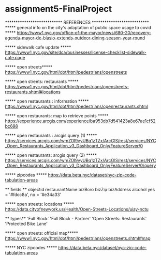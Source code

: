 # assignment5-FinalProject
 

*************************** REFERENCES *************************** 
***** general info on the city's adaptation of public space usage to covid *****
 https://www1.nyc.gov/office-of-the-mayor/news/680-20/recovery-agenda-mayor-de-blasio-extends-outdoor-dining-season-year-round

***** sidewalk cafe update *****
https://www1.nyc.gov/site/dca/businesses/license-checklist-sidewalk-cafe.page

***** open streets*****
https://www1.nyc.gov/html/dot/html/pedestrians/openstreets

***** open streets: restaurants *****
 https://www1.nyc.gov/html/dot/html/pedestrians/openstreets-restaurants.shtml#locations

***** open restaurants : information  *****
https://www1.nyc.gov/html/dot/html/pedestrians/openrestaurants.shtml

*****  open restaurants: map to retrieve points  ***** 
https://experience.arcgis.com/experience/ba953db7d541423a8e67ae1cf52bc698

***** open restaurants : arcgis query (1) *****
https://services.arcgis.com/wmZOI9vyUBq1zTZx/ArcGIS/rest/services/NYC_Open_Restaurants_Application_v3_Dashboard_Only/FeatureServer/0

*****  open restaurants: arcgis query (2)  ***** https://services.arcgis.com/wmZOI9vyUBq1zTZx/ArcGIS/rest/services/NYC_Open_Restaurants_Application_v3_Dashboard_Only/FeatureServer/0/query

***** zipcodes *****
https://data.beta.nyc/dataset/nyc-zip-code-tabulation-areas

** fields **
objectid
restaurantName
bizBoro
bizZip
bizAddress
alcohol yes = '#fdcc8a', no = '#e34a33'

***** open streets: locations *****
https://data.cityofnewyork.us/Health/Open-Streets-Locations/uiay-nctu

** types**
'Full Block' 
'Full Block - Partner' 
'Open Streets: Restaurants' 
'Protected Bike Lane' 

***** open streets: official map*****
https://www1.nyc.gov/html/dot/html/pedestrians/openstreets.shtml#map


***** NYC zipcodes *****
https://data.beta.nyc/dataset/nyc-zip-code-tabulation-areas
